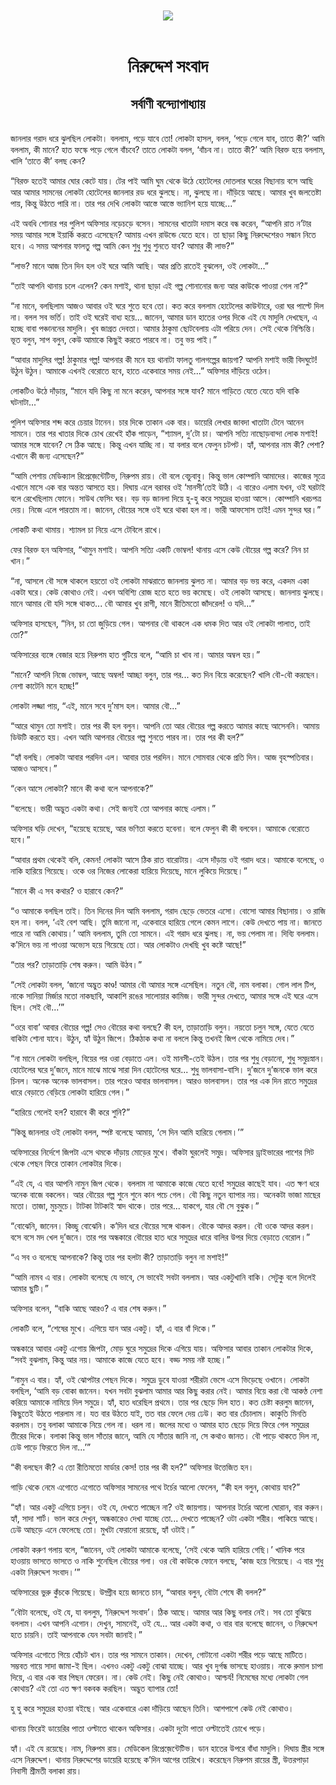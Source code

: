<div align=center> <img src="../../metadata/images/rabibasariya/নিরুদ্দেশ-সংবাদ-সর্বাণী-বন্দ্যোপাধ্যায়.jpg" align="center"></div><br><h1 align=center>নিরুদ্দেশ সংবাদ</h1>
<h2 align=center>সর্বাণী বন্দ্যোপাধ্যায়</h2><br>জানলার গরাদ ধরে ঝুলছিল লোকটা। বললাম, পড়ে যাবে তো! লোকটা হাসল, বলল, ‘পড়ে গেলে যাব, তাতে কী?’ আমি বললাম, কী মানে? হাত ফস্কে পড়ে গেলে বাঁচবে? তাতে লোকটা বলল, ‘বাঁচব না। তাতে কী?’ আমি বিরক্ত হয়ে বললাম, খালি ‘তাতে কী’ বলছ কেন?

“বিরক্ত হতেই আমার ঘোর কেটে যায়। টের পাই আমি ঘুম থেকে উঠে হোটেলের দোতলার ঘরের বিছানায় বসে আছি আর আমার সামনের লোকটা হোটেলের জানলার রড ধরে ঝুলছে। না, ঝুলছে না। দাঁড়িয়ে আছে। আমার খুব জলতেষ্টা পায়, কিন্তু উঠতে পারি না। তার পর দেখি লোকটা আস্তে আস্তে ভ্যানিশ হয়ে যাচ্ছে...”

এই অবধি শোনার পর পুলিশ অফিসার নড়েচড়ে বসেন। সামনের খাতাটা দমাস করে বন্ধ করেন, “আপনি রাত ন’টার সময় আমার সঙ্গে ইয়ার্কি করতে এসেছেন? আমায় এখন রাউন্ডে যেতে হবে। তা ছাড়া কিছু নিরুদ্দেশেরও সন্ধান নিতে হবে। এ সময় আপনার ফালতু গল্প আমি কেন শুধু শুধু শুনতে যাব? আমার কী লাভ?”

“লাভ? মানে আজ তিন দিন হল ওই ঘরে আমি আছি। আর প্রতি রাতেই বুঝলেন, ওই লোকটা...”

“তাই আপনি থানায় চলে এলেন? কেন মশাই, থানা ছাড়া এই গল্প শোনানোর জন্য আর কাউকে পাওয়া গেল না?”

“না মানে, বলছিলাম আজও আবার ওই ঘরে শুতে হবে তো। কত করে বললাম হোটেলের কাউন্টারে, ওরা ঘর পাল্টে দিল না। বলল সব ভর্তি। তাই ওই ঘরেই বাধ্য হয়ে... জানেন, আমার ডান হাতের ওপর দিকে এই যে মাদুলি দেখছেন, এ হচ্ছে বাবা পঞ্চাননের মাদুলি। খুব জাগ্রত দেবতা। আমার ঠাকুমা ছোটবেলায় এটা পরিয়ে দেন। সেই থেকে নিশ্চিন্তি। ভূত বলুন, সাপ বলুন, কেউ আমাকে কিছুই করতে পারবে না। তবু ভয় পাই।”

“আবার মাদুলির গল্প! ঠাকুমার গল্প! আপনার কী মনে হয় থানাটা ফালতু গালগল্পের জায়গা? আপনি মশাই ভারী বিদঘুটে! উঠুন উঠুন। আমাকে এখনই বেরোতে হবে, হাতে একেবারে সময় নেই...” অফিসার দাঁড়িয়ে ওঠেন।

লোকটিও উঠে দাঁড়ায়, “মানে যদি কিছু না মনে করেন, আপনার সঙ্গে যাব? মানে গাড়িতে যেতে যেতে যদি বাকি ঘটনাটা...”

পুলিশ অফিসার শব্দ করে চেয়ার টানেন। চার দিকে তাকান এক বার। ডায়েরি লেখার জাবদা খাতাটা টেনে আনেন সামনে। তার পর খাতার দিকে চোখ রেখেই হাঁক পাড়েন, “শ্যামল, দু’টো চা। আপনি সত্যি নাছোড়বান্দা লোক মশাই! আমার সঙ্গে যাবেন? সে ঠিক আছে। কিন্তু এখন যাচ্ছি না। যা বলার বলে ফেলুন চটপট। হ্যাঁ, আপনার নাম কী? পেশা? এখানে কী জন্য এসেছেন?”

“আমি পেশায় মেডিক্যাল রিপ্রেজ়েন্টেটিভ, নিরুপম রায়। বৌ বলে বেচুবাবু। কিন্তু ভাল কোম্পানি আমাদের। কাজের সূত্রে এখানে মাসে এক বার অন্তত আসতে হয়। দিঘায় এলে বরাবর ওই ‘মানসী’তেই উঠি। এ বারেও এলাম যখন, ওই ঘরটাই বলে রেখেছিলাম ফোনে। সাউথ ফেসিং ঘর। বড় বড় জানলা দিয়ে হু-হু করে সমুদ্রের হাওয়া আসে। কোম্পানি খরচপত্র দেয়। নিজে এলে পারতাম না। জানেন, বৌয়ের সঙ্গে ওই ঘরে থাকা হল না। ভারী আফসোস তাই! এমন সুন্দর ঘর।”

লোকটি কথা থামায়। শ্যামল চা নিয়ে এসে টেবিলে রাখে।

ফের বিরক্ত হন অফিসার, “থামুন মশাই। আপনি সত্যি একটি ভোম্বল! থানায় এসে কেউ বৌয়ের গল্প করে? নিন চা খান।”

“না, আসলে বৌ সঙ্গে থাকলে হয়তো ওই লোকটা মাঝরাতে জানলায় ঝুলত না। আমার বড় ভয় করে, একদম একা একটা ঘরে। কেউ কোথাও নেই। এখন অবিশ্যি রোজ হতে হতে ভয় কমেছে। ওই লোকটা আসছে। জানলায় ঝুলছে। মানে আমার বৌ যদি সঙ্গে থাকত... বৌ আমার খুব রাগী, মানে রীতিমতো জাঁদরেল! ও যদি...”

অফিসার হাসছেন, “নিন, চা তো জুড়িয়ে গেল। আপনার বৌ থাকলে এক ধমক দিত আর ওই লোকটা পালাত, তাই তো?”

অফিসারের ব্যঙ্গে বেজার হয়ে নিরুপম হাত গুটিয়ে বলে, “আমি চা খাব না। আমার অম্বল হয়।”

“মানে? আপনি নিজে ভোম্বল, আছে অম্বল! আচ্ছা বলুন, তার পর... কত দিন বিয়ে করেছেন? খালি বৌ-বৌ করছেন। নেশা কাটেনি মনে হচ্ছে!”

লোকটা লজ্জা পায়, “এই, মানে সবে দু’মাস হল। আমার বৌ...”

“আরে থামুন তো মশাই। তার পর কী হল বলুন। আপনি তো আর বৌয়ের গল্প করতে আমার কাছে আসেননি। আমায় ডিউটি করতে হয়। এখন আমি আপনার বৌয়ের গল্প শুনতে পারব না। তার পর কী হল?”

“হ্যাঁ বলছি। লোকটা আবার পরদিন এল। আবার তার পরদিন। মানে সোমবার থেকে প্রতি দিন। আজ বৃহস্পতিবার। আজও আসবে।”

“কেন আসে লোকটা? মানে কী কথা বলে আপনাকে?”

“বলেছে। ভারী অদ্ভুত একটা কথা। সেই জন্যই তো আপনার কাছে এলাম।”

অফিসার ঘড়ি দেখেন, “হয়েছে হয়েছে, আর ভণিতা করতে হবেনা। বলে ফেলুন কী কী বলবেন। আমাকে বেরোতে হবে।”

“আবার প্রথম থেকেই বলি, কেমন! লোকটা আসে ঠিক রাত বারোটায়। এসে দাঁড়ায় ওই গরাদ ধরে। আমাকে বলেছে, ও নাকি হারিয়ে গিয়েছে। ওকে ওর নিজের লোকেরা হারিয়ে দিয়েছে, মানে লুকিয়ে দিয়েছে।”

“মানে কী এ সব কথার? ও হারাবে কেন?”

“ও আমাকে বলছিল তাই। তিন দিনের দিন আমি বললাম, গরাদ ছেড়ে ভেতরে এসো। বোসো আমার বিছানায়। ও রাজি হল না। বলল, ‘এই বেশ আছি। তুমি জানো না, একেবারে হারিয়ে গেলে কেমন লাগে। কেউ দেখতে পায় না। জানতে পারে না আমি কোথায়।’ আমি বললাম, তুমি তো সামনে। এই গরাদ ধরে ঝুলছ। না, ভয় পেলাম না। দিব্যি বললাম। ক’দিনে ভয় না পাওয়া অভ্যেস হয়ে গিয়েছে তো। আর লোকটাও দেখছি খুব কষ্টে আছে!”

“তার পর? তাড়াতাড়ি শেষ করুন। আমি উঠব।”

“সেই লোকটা বলল, ‘জানো অদ্ভুত কাণ্ড! আমার বৌ আমার সঙ্গে এসেছিল। নতুন বৌ, নাম বলাকা। গোল লাল টিপ, নাকে সানিয়া মির্জার মতো নাকছাবি, আকাশি রঙের সালোয়ার কামিজ। ভারী সুন্দর দেখতে, আমার সঙ্গে এই ঘরে এসে ছিল। সেই বৌ...’”

“ওরে বাবা’ আবার বৌয়ের গল্প! সেও বৌয়ের কথা বলছে? কী হল, তাড়াতাড়ি বলুন। নয়তো চলুন সঙ্গে, যেতে যেতে বাকিটা শোনা যাবে। উঠুন, হ্যাঁ উঠুন জিপে। ঠিকঠাক কথা না বললে কিন্তু তখনই জিপ থেকে নামিয়ে দেব।”

“না মানে লোকটা বলছিল, বিয়ের পর ওরা বেড়াতে এল। ওই মানসী-তেই উঠল। তার পর শুধু বেড়ানো, শুধু সমুদ্রস্নান। হোটেলের ঘরে দু’জনে, মানে মাঝে মাঝে সারা দিন হোটেলের ঘরে... শুধু ভালবাসা-বাসি। দু’জনে দু’জনকে ভাল করে চিনল। অনেক অনেক ভালবাসল। তার পরেও আবার ভালবাসল। আরও ভালবাসল। তার পর এক দিন রাতে সমুদ্রের ধারে বেড়াতে বেড়িয়ে লোকটা হারিয়ে গেল।”

“হারিয়ে গেলেই হল? হারাবে কী করে শুনি?”

“কিন্তু জানলার ওই লোকটা বলল, স্পষ্ট বলেছে আমায়, ‘সে দিন আমি হারিয়ে গেলাম।’”

অফিসারের নির্দেশে জিপটা এসে থমকে দাঁড়ায় মোড়ের মুখে। বাঁকটা ঘুরলেই সমুদ্র। অফিসার ড্রাইভারের পাশের সিট থেকে পেছন ফিরে তাকান লোকটার দিকে।

“এই যে, এ বার আপনি নামুন জিপ থেকে। বললাম না আমাকে কাজে যেতে হবে! সমুদ্রের কাছেই  যাব। এত ক্ষণ ধরে অনেক বাজে বকলেন। আর বৌয়ের গল্প শুনে শুনে কান পচে গেল। বৌ কিছু নতুন ব্যাপার নয়। অনেকটা ভাজা মাছের মতো। তাজা, মুচমুচে। টাটকা টাটকাই স্বাদ থাকে। তার পরে... যাকগে, যার বৌ সে বুঝুক।”

“বোঝেনি, জানেন। কিচ্ছু বোঝেনি। ক’দিন ধরে বৌয়ের সঙ্গে থাকল। বৌকে আদর করল। বৌ ওকে আদর করল। বসে বসে মদ খেল দু’জনে। তার পর অন্ধকারে বৌয়ের হাত ধরে সমুদ্রের ধারে বালির উপর দিয়ে বেড়াতে বেরোল।”

“এ সব ও বলেছে আপনাকে? কিন্তু তার পর হলটা কী? তাড়াতাড়ি বলুন না মশাই!”

“আমি নামব এ বার। লোকটা বলেছে যে ভাবে, সে ভাবেই সবটা বললাম। আর একটুখানি বাকি। সেটুকু বলে দিলেই আমার ছুটি।”

অফিসার বলেন, “বাকি আছে আরও? এ বার শেষ করুন।”

লোকটি বলে, “শেষের মুখে। এগিয়ে যান আর একটু। হ্যাঁ, এ বার বাঁ দিকে।”

অন্ধকারে আবার একটু এগোয় জিপটা, মোড় ঘুরে সমুদ্রের দিকে এগিয়ে যায়। অফিসার আবার তাকান লোকটার দিকে, “সবই বুঝলাম, কিন্তু আর নয়। আমাকে কাজে যেতে হবে। বড্ড সময় নষ্ট হচ্ছে।”

“নামুন এ বার। হ্যাঁ, ওই ঝোপটার পেছন দিকে। সমুদ্রে ডুবে যাওয়া শরীরটা ভেসে এসে ভিড়েছে ওখানে। লোকটা বলছিল, ‘আমি বড় বোকা জানেন। যখন সবটা বুঝলাম আমার আর কিছু করার নেই। আমার বিয়ে করা বৌ আকণ্ঠ নেশা করিয়ে আমাকে নামিয়ে দিল সমুদ্রে। হ্যাঁ, হাত ধরেছিল প্রথমে। তার পর ছেড়ে দিল হাত। কত চেষ্টা করলুম জানেন, কিছুতেই উঠতে পারলাম না। যত বার উঠতে যাই, তত বার ফেলে দেয় ঢেউ। কত বার চেঁচালাম। কাকুতি মিনতি করলাম। তবু বলাকা আমাকে নিয়ে গেল না। ধরল না। জলের মধ্যে ও আমার হাত ছেড়ে দিয়ে ফিরে গেল সমুদ্রের তীরের দিকে। বলাকা কিন্তু ভাল সাঁতার জানে, আমি যে সাঁতার জানি না, সে কথাও জানত। বৌ পাড়ে  থাকতে দিল না, ঢেউ পাড়ে ফিরতে দিল না...’”

“কী বলছেন কী? এ তো রীতিমতো মার্ডার কেস! তার পর কী হল?” অফিসার উত্তেজিত হন।

গাড়ি থেকে নেমে এগোতে এগোতে অফিসার সামনের পথে টর্চের আলো ফেলেন, “কী হল বলুন, কোথায় যাব?”

“হ্যাঁ। আর একটু এগিয়ে চলুন। ওই যে, দেখতে পাচ্ছেন না? ওই জায়গায়। আপনার টর্চের আলো ঘোরান, বার করুন। হ্যাঁ, সাদা শার্ট। ভাল করে দেখুন, অন্ধকারেও দেখা যাচ্ছে তো... দেখতে পাচ্ছেন? ওটা একটা শরীর। পাকিয়ে আছে। ঢেউ আছড়ে এনে ফেলেছে তো। মুখটা ফেরানো রয়েছে, হ্যাঁ ওটাই।”

লোকটা করুণ গলায় বলে, “জানেন, ওই লোকটা আমাকে বলেছে, ‘সেই থেকে আমি হারিয়ে গেছি।’ খানিক পরে হাওয়ায় ভাসতে ভাসতে ও নাকি শুনেছিল বৌয়ের গলা। ওর বৌ কাউকে ফোনে বলছে, ‘কাজ হয়ে গিয়েছে। এ বার শুধু একটা নিরুদ্দেশ সংবাদ।’”

অফিসারের ভুরু কুঁচকে গিয়েছে।  উদ্গ্রীব হয়ে জানতে চান, “আবার বলুন, বৌটা শেষে কী বলল?”

“বৌটা বলেছে, ওই যে, যা বললুম, ‘নিরুদ্দেশ সংবাদ’। ঠিক আছে। আমার আর কিছু বলার নেই। সব তো বুঝিয়ে বললাম। এখন আপনি এগোন। দেখুন, সামনেই, ওই যে... আর একটা কথা, ও বার বার বলেছে জানেন, ও নিরুদ্দেশ হতে চায়নি। তাই আপনাকে যেন সবটা জানাই।”

অফিসার এগোতে গিয়ে হোঁচট খান। তার পর সামনে তাকান। দেখেন, গোটানো একটা শরীর পড়ে আছে মাটিতে। সম্ভবত গায়ে সাদা জামা-ই ছিল। এখনও একটু একটু বোঝা যাচ্ছে। আর খুব দুর্গন্ধ ভাসছে হাওয়ায়। নাকে রুমাল চাপা দিয়ে, এ বার এক বার পিছন ফেরেন। না। কেউ নেই। কিছু নেই কোথাও। আশ্চর্য! নিমেষের মধ্যে লোকটা গেল কোথায়? এই তো এত ক্ষণ বকবক করছিল। অদ্ভুত ব্যাপার তো!

হু হু করে সমুদ্রের হাওয়া বইছে। আর একেবারে একা দাঁড়িয়ে আছেন তিনি। আশপাশে কেউ নেই কোথাও।

থানায় ফিরেই ডায়েরির পাতা ওল্টাতে থাকেন অফিসার। একটা দুটো পাতা ওল্টাতেই চোখে পড়ে।

হ্যাঁ। এই যে রয়েছে। নাম, নিরুপম রায়। মেডিকেল রিপ্রেজ়েন্টেটিভ। ডান হাতের উপরে বাঁধা মাদুলি। দিঘায় স্ত্রীর সঙ্গে এসে নিরুদ্দেশ। থানায় নিরুদ্দেশের ডায়েরি হয়েছে ক’দিন আগের তারিখে। করেছেন নিরুপম রায়ের স্ত্রী, উত্তরপাড়া নিবাসী শ্রীমতী বলাকা রায়।